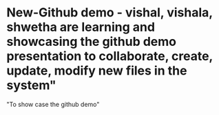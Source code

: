 # New-Github demo - vishal, vishala, shwetha are learning and showcasing the github demo presentation to collaborate, create, update, modify new files in the system"
"To show case the github demo"
